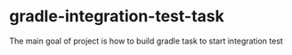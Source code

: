# gradle-integration-test-task
The main goal of project is how to build gradle task to start integration test 
